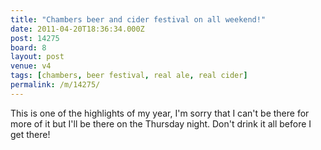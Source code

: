 ```yaml
---
title: "Chambers beer and cider festival on all weekend!"
date: 2011-04-20T18:36:34.000Z
post: 14275
board: 8
layout: post
venue: v4
tags: [chambers, beer festival, real ale, real cider]
permalink: /m/14275/
---
```

This is one of the highlights of my year, I'm sorry that I can't be there for more of it but I'll be there on the Thursday night. Don't drink it all before I get there!
